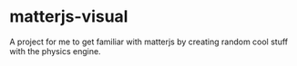 # matterjs-visual
A project for me to get familiar with matterjs by creating random cool stuff with the physics engine.
